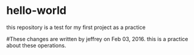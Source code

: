 # hello-world
this repository is a test for my first project as a practice


#These changes are written by jeffrey on Feb 03, 2016. 
this is a practice about these operations.
